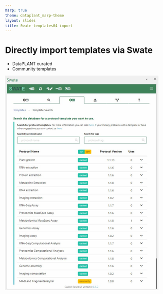 ```yaml
---
marp: true
theme: dataplant_marp-theme
layout: slides
title: Swate-templates04-import
---
```


# Directly import templates via Swate

- DataPLANT curated
- Community templates

![bg right w:450](./../../img/Swate_Templates.svg)
